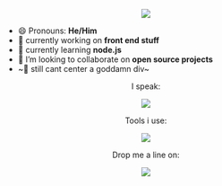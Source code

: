 <p align="center"><img  src="https://media1.giphy.com/media/xTiIzJSKB4l7xTouE8/200.gif?cid=6c09b952jgz46ygo6iv60acsld85g4l80lfrvqjgxws4blrn&ep=v1_internal_gif_by_id&rid=200.gif&ct=g" /></p> 

- 😄 Pronouns: **He/Him**
- 🔭 currently working on **front end stuff**
- 🌱 currently learning **node.js**
- 👯 I’m looking to collaborate on **open source projects**
-  ~🤯 still cant center a goddamn div~

<p align="center">I speak:</p>
<p align="center">
  <a href="https://skillicons.dev">
    <img src="https://skillicons.dev/icons?i=html,css,js,tailwind,bootstrap" />
  </a>
</p>

<p align="center">Tools i use:</p>
<p align="center">
  <a href="https://skillicons.dev">
    <img src="https://skillicons.dev/icons?i=vscode,figma,git" />
  </a>
</p>
<p align="center">Drop me a line on:</p>
<p align="center">
  <a href="https://skillicons.dev">
    <img src="https://skillicons.dev/icons?i=discord,twitter,instagram" />
  </a>
</p>



<!--
**DevPadd/DevPadd** is a ✨ _special_ ✨ repository because its `README.md` (this file) appears on your GitHub profile.

Here are some ideas to get you started:

- 🔭 I’m currently working on ...
- 🌱 I’m currently learning ...
- 👯 I’m looking to collaborate on ...
- 🤔 I’m looking for help with ...
- 💬 Ask me about ...
- 📫 How to reach me: ...
- 😄 Pronouns: ...
- ⚡ Fun fact: ...
-->
